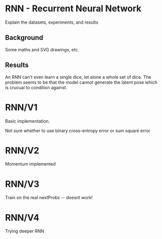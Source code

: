 # RNN - Recurrent Neural Network

Explain the datasets, experiments, and results

## Background

Some maths and SVG drawings, etc.

## Results

An RNN can't even learn a single dice, let alone a whole set of dice. The problem
seems to be that the model cannot generate the latent pose which is crucual to
condition against.



# RNN/V1

Basic implementation.

Not sure whether to use binary cross-entropy error or sum square error

# RNN/V2

Momentum implemented

# RNN/V3

Train on the real nextProbs -- doesnt work!


# RNN/V4

Trying deeper RNN
